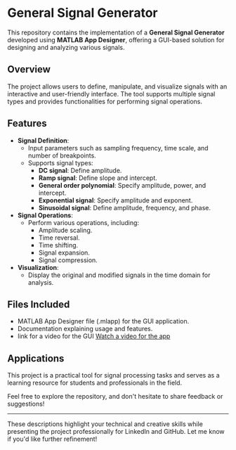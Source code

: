 # General Signal Generator  

This repository contains the implementation of a **General Signal Generator** developed using **MATLAB App Designer**, offering a GUI-based solution for designing and analyzing various signals.  

## Overview  
The project allows users to define, manipulate, and visualize signals with an interactive and user-friendly interface. The tool supports multiple signal types and provides functionalities for performing signal operations.  

## Features  
- **Signal Definition**:  
  - Input parameters such as sampling frequency, time scale, and number of breakpoints.  
  - Supports signal types:  
    - **DC signal**: Define amplitude.  
    - **Ramp signal**: Define slope and intercept.  
    - **General order polynomial**: Specify amplitude, power, and intercept.  
    - **Exponential signal**: Specify amplitude and exponent.  
    - **Sinusoidal signal**: Define amplitude, frequency, and phase.  
- **Signal Operations**:  
  - Perform various operations, including:  
    - Amplitude scaling.  
    - Time reversal.  
    - Time shifting.  
    - Signal expansion.  
    - Signal compression.  
- **Visualization**:  
  - Display the original and modified signals in the time domain for analysis.  

## Files Included  
- MATLAB App Designer file (.mlapp) for the GUI application.  
- Documentation explaining usage and features.
- link for a video for the GUI [Watch a video for the app](https://drive.google.com/file/d/1fGWomMRnkxSqYRjvCIT2P7TEJhEiSj1y/view?usp=sharing)



## Applications  
This project is a practical tool for signal processing tasks and serves as a learning resource for students and professionals in the field.  

Feel free to explore the repository, and don't hesitate to share feedback or suggestions!  

---

These descriptions highlight your technical and creative skills while presenting the project professionally for LinkedIn and GitHub. Let me know if you'd like further refinement!
